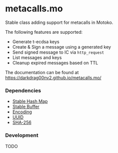 # metacalls.mo
Stable class adding support for metacalls in Motoko.

The following features are supported:
- Generate t-ecdsa keys
- Create & Sign a message using a generated key
- Send signed message to IC via `http_request`
- List messages and keys
- Cleanup expired messages based on TTL

The documentation can be found at https://darkdrag00nv2.github.io/metacalls.mo/

### Dependencies
- [Stable Hash Map](https://github.com/ZhenyaUsenko/motoko-hash-map)
- [Stable Buffer](https://github.com/canscale/StableBuffer)
- [Encoding](https://github.com/aviate-labs/encoding.mo)
- [UUID](https://github.com/aviate-labs/uuid.mo)
- [SHA-256](https://github.com/enzoh/motoko-sha)

### Development
TODO
